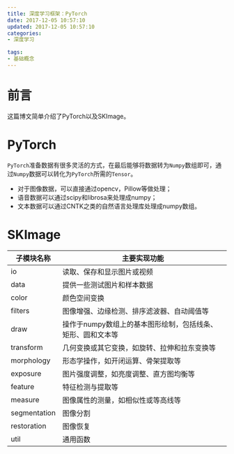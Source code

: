 ```yaml
---
title: 深度学习框架：PyTorch
date: 2017-12-05 10:57:10
updated: 2017-12-05 10:57:10
categories:
- 深度学习

tags:
- 基础概念
---
```

# 前言
这篇博文简单介绍了PyTorch以及SKImage。

<!-- more -->
# PyTorch
`PyTorch`准备数据有很多灵活的方式，在最后能够将数据转为`Numpy`数组即可，通过`Numpy`数据可以转化为`PyTorch`所需的`Tensor`。

- 对于图像数据，可以直接通过opencv，Pillow等做处理；
- 语音数据可以通过scipy和librosa来处理成numpy；
- 文本数据可以通过CNTK之类的自然语言处理库处理成numpy数组。

# SKImage

| 子模块名称        | 主要实现功能                           |
| ------------ | -------------------------------- |
| io           | 读取、保存和显示图片或视频                    |
| data         | 提供一些测试图片和样本数据                    |
| color        | 颜色空间变换                           |
| filters      | 图像增强、边缘检测、排序滤波器、自动阈值等            |
| draw         | 操作于numpy数组上的基本图形绘制，包括线条、矩形、圆和文本等 |
| transform    | 几何变换或其它变换，如旋转、拉伸和拉东变换等           |
| morphology   | 形态学操作，如开闭运算、骨架提取等                |
| exposure     | 图片强度调整，如亮度调整、直方图均衡等              |
| feature      | 特征检测与提取等                         |
| measure      | 图像属性的测量，如相似性或等高线等                |
| segmentation | 图像分割                             |
| restoration  | 图像恢复                             |
| util         | 通用函数                             |

